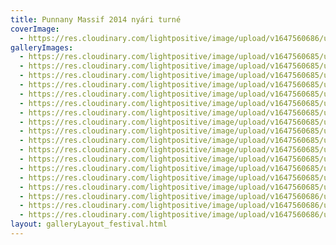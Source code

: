 ```yaml
---
title: Punnany Massif 2014 nyári turné
coverImage:
  - https://res.cloudinary.com/lightpositive/image/upload/v1647560686/uploads/Punnany%20Massif%202014%20ny%C3%A1ri%20turn%C3%A9/MG_8872.jpg
galleryImages: 
  - https://res.cloudinary.com/lightpositive/image/upload/v1647560685/uploads/Punnany%20Massif%202014%20ny%C3%A1ri%20turn%C3%A9/MG_8844.jpg
  - https://res.cloudinary.com/lightpositive/image/upload/v1647560685/uploads/Punnany%20Massif%202014%20ny%C3%A1ri%20turn%C3%A9/MG_8930.jpg
  - https://res.cloudinary.com/lightpositive/image/upload/v1647560685/uploads/Punnany%20Massif%202014%20ny%C3%A1ri%20turn%C3%A9/MG_9204.jpg
  - https://res.cloudinary.com/lightpositive/image/upload/v1647560685/uploads/Punnany%20Massif%202014%20ny%C3%A1ri%20turn%C3%A9/MG_8777.jpg
  - https://res.cloudinary.com/lightpositive/image/upload/v1647560685/uploads/Punnany%20Massif%202014%20ny%C3%A1ri%20turn%C3%A9/MG_8778.jpg
  - https://res.cloudinary.com/lightpositive/image/upload/v1647560685/uploads/Punnany%20Massif%202014%20ny%C3%A1ri%20turn%C3%A9/MG_8896.jpg
  - https://res.cloudinary.com/lightpositive/image/upload/v1647560685/uploads/Punnany%20Massif%202014%20ny%C3%A1ri%20turn%C3%A9/MG_8934.jpg
  - https://res.cloudinary.com/lightpositive/image/upload/v1647560685/uploads/Punnany%20Massif%202014%20ny%C3%A1ri%20turn%C3%A9/MG_9229.jpg
  - https://res.cloudinary.com/lightpositive/image/upload/v1647560685/uploads/Punnany%20Massif%202014%20ny%C3%A1ri%20turn%C3%A9/MG_8986.jpg
  - https://res.cloudinary.com/lightpositive/image/upload/v1647560685/uploads/Punnany%20Massif%202014%20ny%C3%A1ri%20turn%C3%A9/MG_8771.jpg
  - https://res.cloudinary.com/lightpositive/image/upload/v1647560685/uploads/Punnany%20Massif%202014%20ny%C3%A1ri%20turn%C3%A9/MG_9105.jpg
  - https://res.cloudinary.com/lightpositive/image/upload/v1647560685/uploads/Punnany%20Massif%202014%20ny%C3%A1ri%20turn%C3%A9/MG_9047.jpg
  - https://res.cloudinary.com/lightpositive/image/upload/v1647560685/uploads/Punnany%20Massif%202014%20ny%C3%A1ri%20turn%C3%A9/MG_9055.jpg
  - https://res.cloudinary.com/lightpositive/image/upload/v1647560685/uploads/Punnany%20Massif%202014%20ny%C3%A1ri%20turn%C3%A9/MG_8936.jpg
  - https://res.cloudinary.com/lightpositive/image/upload/v1647560685/uploads/Punnany%20Massif%202014%20ny%C3%A1ri%20turn%C3%A9/MG_9177.jpg
  - https://res.cloudinary.com/lightpositive/image/upload/v1647560686/uploads/Punnany%20Massif%202014%20ny%C3%A1ri%20turn%C3%A9/MG_9241.jpg
  - https://res.cloudinary.com/lightpositive/image/upload/v1647560686/uploads/Punnany%20Massif%202014%20ny%C3%A1ri%20turn%C3%A9/MG_8981.jpg
  - https://res.cloudinary.com/lightpositive/image/upload/v1647560686/uploads/Punnany%20Massif%202014%20ny%C3%A1ri%20turn%C3%A9/MG_8872.jpg
layout: galleryLayout_festival.html
---
```

